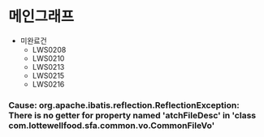 # 메인그래프
- 미완료건
	- LWS0208
	- LWS0210
	- LWS0213
	- LWS0215
	- LWS0216


### Cause: org.apache.ibatis.reflection.ReflectionException: There is no getter for property named 'atchFileDesc' in 'class com.lottewellfood.sfa.common.vo.CommonFileVo'

